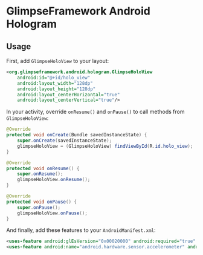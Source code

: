 # GlimpseFramework Android Hologram

## Usage

First, add `GlimpseHoloView` to your layout:
```xml
<org.glimpseframework.android.hologram.GlimpseHoloView
	android:id="@+id/holo_view"
	android:layout_width="128dp"
	android:layout_height="128dp"
	android:layout_centerHorizontal="true"
	android:layout_centerVertical="true"/>
```

In your activity, override `onResume()` and `onPause()` to call methods from `GlimpseHoloView`:
```java
@Override
protected void onCreate(Bundle savedInstanceState) {
	super.onCreate(savedInstanceState);
	glimpseHoloView = (GlimpseHoloView) findViewById(R.id.holo_view);
}

@Override
protected void onResume() {
	super.onResume();
	glimpseHoloView.onResume();
}

@Override
protected void onPause() {
	super.onPause();
	glimpseHoloView.onPause();
}
```

And finally, add these features to your `AndroidManifest.xml`:
```xml
<uses-feature android:glEsVersion="0x00020000" android:required="true" />
<uses-feature android:name="android.hardware.sensor.accelerometer" android:required="true" />
```

